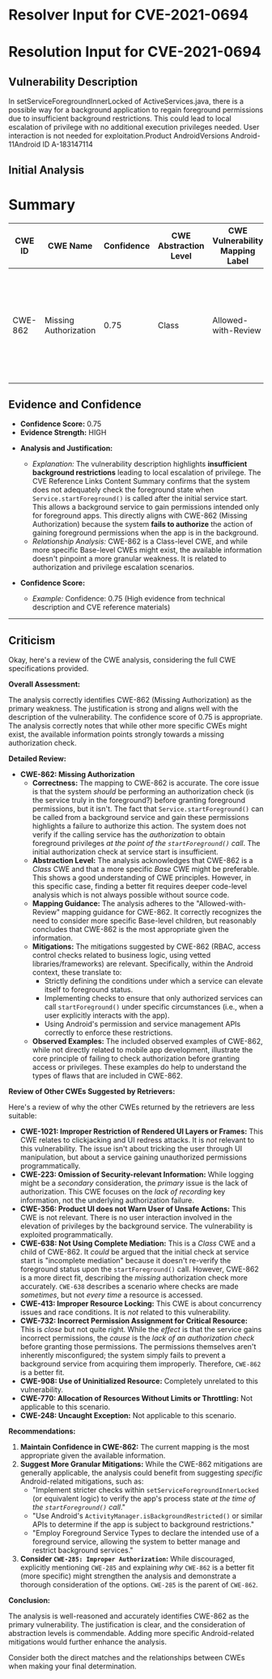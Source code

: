 # Resolver Input for CVE-2021-0694

# Resolution Input for CVE-2021-0694

## Vulnerability Description
In setServiceForegroundInnerLocked of ActiveServices.java, there is a possible way for a background application to regain foreground permissions due to insufficient background restrictions. This could lead to local escalation of privilege with no additional execution privileges needed. User interaction is not needed for exploitation.Product AndroidVersions Android-11Android ID A-183147114

## Initial Analysis
# Summary
| CWE ID | CWE Name | Confidence | CWE Abstraction Level | CWE Vulnerability Mapping Label | CWE-Vulnerability Mapping Notes |
|---|---|---|---|---|---|
| CWE-862 | Missing Authorization | 0.75 | Class | Allowed-with-Review | The product does not perform an authorization check when an actor attempts to access a resource or perform an action. |

## Evidence and Confidence

*   **Confidence Score:** 0.75
*   **Evidence Strength:** HIGH

- **Analysis and Justification:**  
  - *Explanation:* The vulnerability description highlights **insufficient background restrictions** leading to local escalation of privilege. The CVE Reference Links Content Summary confirms that the system does not adequately check the foreground state when `Service.startForeground()` is called after the initial service start. This allows a background service to gain permissions intended only for foreground apps. This directly aligns with CWE-862 (Missing Authorization) because the system **fails to authorize** the action of gaining foreground permissions when the app is in the background.
  - *Relationship Analysis:* CWE-862 is a Class-level CWE, and while more specific Base-level CWEs might exist, the available information doesn't pinpoint a more granular weakness. It is related to authorization and privilege escalation scenarios.

- **Confidence Score:**  
  - *Example:* Confidence: 0.75 (High evidence from technical description and CVE reference materials)

---

## Criticism
Okay, here's a review of the CWE analysis, considering the full CWE specifications provided.

**Overall Assessment:**

The analysis correctly identifies CWE-862 (Missing Authorization) as the primary weakness.  The justification is strong and aligns well with the description of the vulnerability. The confidence score of 0.75 is appropriate.  The analysis correctly notes that while other more specific CWEs might exist, the available information points strongly towards a missing authorization check.

**Detailed Review:**

*   **CWE-862: Missing Authorization**
    *   **Correctness:** The mapping to CWE-862 is accurate. The core issue is that the system *should* be performing an authorization check (is the service truly in the foreground?) before granting foreground permissions, but it isn't.  The fact that `Service.startForeground()` can be called from a background service and gain these permissions highlights a failure to authorize this action. The system does not verify if the calling service has the *authorization* to obtain foreground privileges *at the point of the `startForeground()` call*. The initial authorization check at service start is insufficient.
    *   **Abstraction Level:** The analysis acknowledges that CWE-862 is a *Class* CWE and that a more specific *Base* CWE might be preferable. This shows a good understanding of CWE principles.  However, in this specific case, finding a better fit requires deeper code-level analysis which is not always possible without source code.
    *   **Mapping Guidance:** The analysis adheres to the "Allowed-with-Review" mapping guidance for CWE-862. It correctly recognizes the need to consider more specific Base-level children, but reasonably concludes that CWE-862 is the most appropriate given the information.
    *   **Mitigations:**  The mitigations suggested by CWE-862 (RBAC, access control checks related to business logic, using vetted libraries/frameworks) are relevant.  Specifically, within the Android context, these translate to:
        *   Strictly defining the conditions under which a service can elevate itself to foreground status.
        *   Implementing checks to ensure that only authorized services can call `startForeground()` under specific circumstances (i.e., when a user explicitly interacts with the app).
        *   Using Android's permission and service management APIs correctly to enforce these restrictions.
    *   **Observed Examples:** The included observed examples of CWE-862, while not directly related to mobile app development, illustrate the core principle of failing to check authorization before granting access or privileges.  These examples do help to understand the types of flaws that are included in CWE-862.

**Review of Other CWEs Suggested by Retrievers:**

Here's a review of why the other CWEs returned by the retrievers are less suitable:

*   **CWE-1021: Improper Restriction of Rendered UI Layers or Frames:**  This CWE relates to clickjacking and UI redress attacks. It is *not* relevant to this vulnerability. The issue isn't about tricking the user through UI manipulation, but about a service gaining unauthorized permissions programmatically.
*   **CWE-223: Omission of Security-relevant Information:**  While logging might be a *secondary* consideration, the *primary* issue is the lack of authorization. This CWE focuses on the *lack of recording* key information, not the underlying authorization failure.
*   **CWE-356: Product UI does not Warn User of Unsafe Actions:** This CWE is not relevant. There is no user interaction involved in the elevation of privileges by the background service. The vulnerability is exploited programmatically.
*   **CWE-638: Not Using Complete Mediation:** This is a *Class* CWE and a child of CWE-862. It *could* be argued that the initial check at service start is "incomplete mediation" because it doesn't re-verify the foreground status upon the `startForeground()` call. However, CWE-862 is a more direct fit, describing the *missing* authorization check more accurately.  `CWE-638` describes a scenario where checks are made *sometimes*, but not *every time* a resource is accessed.
*   **CWE-413: Improper Resource Locking:** This CWE is about concurrency issues and race conditions. It is *not* related to this vulnerability.
*   **CWE-732: Incorrect Permission Assignment for Critical Resource:**  This is *close* but not quite right. While the *effect* is that the service gains incorrect permissions, the *cause* is the *lack of an authorization check* before granting those permissions. The permissions themselves aren't inherently misconfigured; the system simply fails to prevent a background service from acquiring them improperly. Therefore, `CWE-862` is a better fit.
*   **CWE-908: Use of Uninitialized Resource:**  Completely unrelated to this vulnerability.
*   **CWE-770: Allocation of Resources Without Limits or Throttling:** Not applicable to this scenario.
*   **CWE-248: Uncaught Exception:** Not applicable to this scenario.

**Recommendations:**

1.  **Maintain Confidence in CWE-862:** The current mapping is the most appropriate given the available information.
2.  **Suggest More Granular Mitigations:** While the CWE-862 mitigations are generally applicable, the analysis could benefit from suggesting *specific* Android-related mitigations, such as:
    *   "Implement stricter checks within `setServiceForegroundInnerLocked` (or equivalent logic) to verify the app's process state *at the time of the `startForeground()` call*."
    *   "Use Android's `ActivityManager.isBackgroundRestricted()` or similar APIs to determine if the app is subject to background restrictions."
    *   "Employ Foreground Service Types to declare the intended use of a foreground service, allowing the system to better manage and restrict background services."
3.  **Consider `CWE-285: Improper Authorization`:**  While discouraged, explicitly mentioning `CWE-285` and explaining *why* `CWE-862` is a better fit (more specific) might strengthen the analysis and demonstrate a thorough consideration of the options.  `CWE-285` is the parent of `CWE-862`.

**Conclusion:**

The analysis is well-reasoned and accurately identifies CWE-862 as the primary vulnerability. The justification is clear, and the consideration of abstraction levels is commendable.  Adding more specific Android-related mitigations would further enhance the analysis.

Consider both the direct matches and the relationships between CWEs
when making your final determination.
        